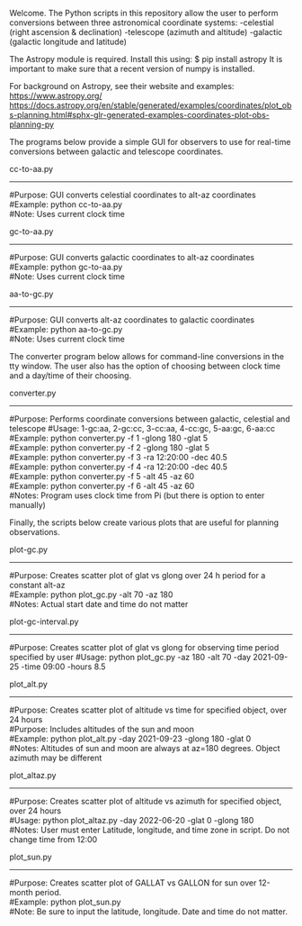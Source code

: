 Welcome.  The Python scripts in this repository allow the user to perform conversions between three astronomical coordinate systems:
-celestial (right ascension & declination)
-telescope (azimuth and altitude)
-galactic (galactic longitude and latitude)

The Astropy module is required.  Install this using:
$ pip install astropy
It is important to make sure that a recent version of numpy is installed.

For background on Astropy, see their website and examples:
https://www.astropy.org/
https://docs.astropy.org/en/stable/generated/examples/coordinates/plot_obs-planning.html#sphx-glr-generated-examples-coordinates-plot-obs-planning-py


The programs below provide a simple GUI for observers to use for real-time conversions between galactic and telescope coordinates.

cc-to-aa.py
****************************
#Purpose:   GUI converts celestial coordinates to alt-az coordinates    
#Example:   python cc-to-aa.py    
#Note:      Uses current clock time    

gc-to-aa.py
****************************
#Purpose:   GUI converts galactic coordinates to alt-az coordinates    
#Example:   python gc-to-aa.py    
#Note:      Uses current clock time    

aa-to-gc.py
****************************
#Purpose:   GUI converts alt-az coordinates to galactic coordinates
#Example:   python aa-to-gc.py    
#Note:      Uses current clock time 

The converter program below allows for command-line conversions in the tty window. 
The user also has the option of choosing between clock time and a day/time of their choosing.

converter.py
****************************
#Purpose:    Performs coordinate conversions between galactic, celestial and telescope 
#Usage:      1-gc:aa, 2-gc:cc, 3-cc:aa, 4-cc:gc, 5-aa:gc, 6-aa:cc    
#Example:    python converter.py -f 1 -glong 180 -glat 5    
#Example:    python converter.py -f 2 -glong 180 -glat 5    
#Example:    python converter.py -f 3 -ra 12:20:00 -dec 40.5    
#Example:    python converter.py -f 4 -ra 12:20:00 -dec 40.5    
#Example:    python converter.py -f 5 -alt 45 -az 60    
#Example:    python converter.py -f 6 -alt 45 -az 60    
#Notes:      Program uses clock time from Pi (but there is option to enter manually)    

Finally, the scripts below create various plots that are useful for planning observations.

plot-gc.py
****************************
#Purpose:    Creates scatter plot of glat vs glong over 24 h period for a constant alt-az    
#Example:    python plot_gc.py -alt 70 -az 180    
#Notes:      Actual start date and time do not matter    

plot-gc-interval.py
****************************
#Purpose:    Creates scatter plot of glat vs glong for observing time period specified by user
#Usage:      python plot_gc.py -az 180 -alt 70 -day 2021-09-25 -time 09:00 -hours 8.5

plot_alt.py
****************************
#Purpose:    Creates scatter plot of altitude vs time for specified object, over 24 hours    
#Purpose:    Includes altitudes of the sun and moon    
#Example:    python plot_alt.py -day 2021-09-23 -glong 180 -glat 0    
#Notes:      Altitudes of sun and moon are always at az=180 degrees. Object azimuth may be different    

plot_altaz.py
****************************
#Purpose:    Creates scatter plot of altitude vs azimuth for specified object, over 24 hours    
#Usage:      python plot_altaz.py -day 2022-06-20 -glat 0 -glong 180  
#Notes:      User must enter Latitude, longitude, and time zone in script.  Do not change time from 12:00      

plot_sun.py
****************************
#Purpose:   Creates scatter plot of GALLAT vs GALLON for sun over 12-month period.    
#Example:   python plot_sun.py    
#Note:      Be sure to input the latitude, longitude. Date and time do not matter.    

